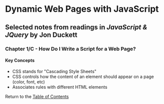 # Dynamic Web Pages with JavaScript

## Selected notes from readings in *JavaScript & JQuery* by Jon Duckett

### Chapter 1/C - How Do I Write a Script for a Web Page?

#### Key Concepts
* CSS stands for "Cascading Style Sheets"
* CSS controls how the content of an element should appear on a page (color, font, etc)
* Associates rules with different HTML elements



Return to the [Table of Contents](https://alex-whan.github.io/learning-journal/)